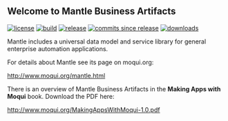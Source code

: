 
## Welcome to Mantle Business Artifacts

[![license](http://img.shields.io/badge/license-CC0%201.0%20Universal-blue.svg)](https://github.com/moqui/mantle/blob/master/LICENSE.md)
[![build](https://travis-ci.org/moqui/mantle.svg)](https://travis-ci.org/moqui/mantle)
[![release](http://img.shields.io/github/release/moqui/mantle.svg)](https://github.com/moqui/mantle/releases)
[![commits since release](http://img.shields.io/github/commits-since/moqui/mantle/v1.2.0.svg)](https://github.com/moqui/mantle/commits/master)
[![downloads](http://img.shields.io/github/downloads/moqui/mantle/latest/total.svg)](https://github.com/moqui/mantle/releases)

Mantle includes a universal data model and service library for general enterprise automation applications.

For details about Mantle see its page on moqui.org:

<http://www.moqui.org/mantle.html>

There is an overview of Mantle Business Artifacts in the **Making Apps with Moqui** book. Download the PDF here:

<http://www.moqui.org/MakingAppsWithMoqui-1.0.pdf>
